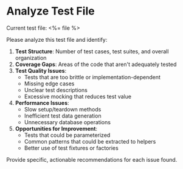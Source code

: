 # Analyze Test File

Current test file: <%= file %>

Please analyze this test file and identify:

1. **Test Structure**: Number of test cases, test suites, and overall organization
2. **Coverage Gaps**: Areas of the code that aren't adequately tested
3. **Test Quality Issues**:
   - Tests that are too brittle or implementation-dependent
   - Missing edge cases
   - Unclear test descriptions
   - Excessive mocking that reduces test value
4. **Performance Issues**:
   - Slow setup/teardown methods
   - Inefficient test data generation
   - Unnecessary database operations
5. **Opportunities for Improvement**:
   - Tests that could be parameterized
   - Common patterns that could be extracted to helpers
   - Better use of test fixtures or factories

Provide specific, actionable recommendations for each issue found.